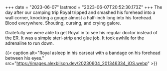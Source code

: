 +++
date = "2023-06-07"
lastmod = "2023-06-07T20:52:30.173Z"
+++
The day after our camping trip Royal tripped and smashed his forehead into a wall corner, knocking a gouge almost a half-inch long into his forehead. Blood everywhere. Shouting, cursing, and crying galore.

Gratefully we were able to get Royal in to see his regular doctor instead of the ER. It was a simple steri-strip and glue job. It took awhile for the adrenaline to run down.

{{< caption alt="Royal asleep in his carseat with a bandage on his forehead between his eyes." src="https://images.alexbilson.dev/20230604_201346334_iOS.webp" >}}